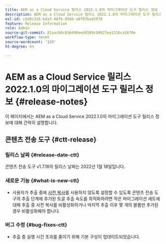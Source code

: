 ```yaml
---
title: AEM as a Cloud Service 릴리스 2022.1.0의 마이그레이션 도구 릴리스 정보
description: AEM as a Cloud Service 릴리스 2022.1.0의 마이그레이션 도구 릴리스 정보
exl-id: cbd0c316-bda3-48fb-89d6-a8f97bad1970
feature: Release Information
role: Admin
source-git-commit: 81aacb0c616490eed4589cb8927ea1316ca1670e
workflow-type: tm+mt
source-wordcount: '133'
ht-degree: 6%

---
```


# AEM as a Cloud Service 릴리스 2022.1.0의 마이그레이션 도구 릴리스 정보 {#release-notes}

이 페이지에서는 AEM as a Cloud Service 2022.1.0의 마이그레이션 도구 릴리스 정보에 대해 간략히 설명합니다.

## 콘텐츠 전송 도구 {#ctt-release}

### 릴리스 날짜 {#release-date-ctt}

콘텐츠 전송 도구 v1.7.18의 릴리스 날짜는 2022년 1월 18일입니다.

### 새로운 기능 {#what-is-new-ctt}

* 사용자가 추출 중에 [사전 복사](https://experienceleague.adobe.com/docs/experience-manager-cloud-service/moving/cloud-migration/content-transfer-tool/handling-large-content-repositories.html?lang=ko)를 사용하지 않도록 설정할 수 있도록 콘텐츠 전송 도구의 추출 단계에 추가된 토글 추출 속도를 최적화하려면 작은 마이그레이션 세트에 대해 추출 중 사전 복사를 비활성화하거나 마지막 추출 이후 몇 개의 블롭만 추가된 경우 비활성화해야 합니다.

### 버그 수정 {#bug-fixes-ctt}

* 추출 중 실행 시간 초과를 줄이기 위해 기본 구성이 업데이트되었습니다.
